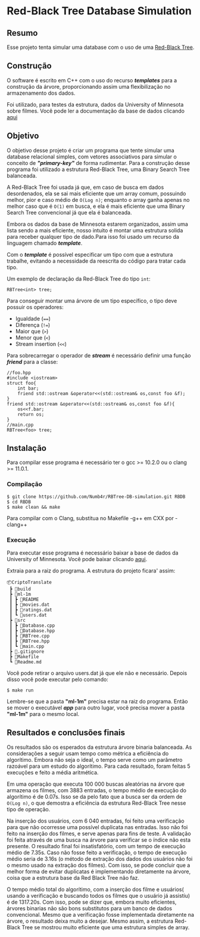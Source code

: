 # Red-Black Tree Database Simulation
## Resumo
Esse projeto tenta simular uma database com o uso de uma [Red-Black Tree](https://en.wikipedia.org/wiki/Red-black_tree).

<!-- Para a documentação especifica da estrutura Red-Black Tree clique [aqui](#) -->

<!-- É é -->
## Construção
O software é escrito em C++ com o uso do recurso ***templates*** para a construção da árvore, proporcionando assim uma flexibilização no armazenamento dos dados.

Foi utilizado, para testes da estrutura, dados da University of Minnesota sobre filmes. Você pode ler a documentação da base de dados clicando [aqui](https://github.com/Numb4r/Recomendacao-Cache-LRU/blob/master/Doc.md)

## Objetivo

O objetivo desse projeto é criar um programa que tente simular uma database relacional simples, com vetores associativos para simular o conceito de ***"primary-key"*** de forma rudimentar. Para a construção desse programa foi utilizado a estrutura Red-Black Tree, uma Binary Search Tree balanceada. 

A Red-Black Tree foi usada já que, em caso de busca em dados desordenados, ela se sai mais eficiente que um array comum, possuindo melhor, pior e caso médio de ``O(Log n)``; enquanto o array ganha apenas no melhor caso que é ``O(1)`` em busca, e ela é mais eficiente que uma Binary Search Tree convencional já que ela é balanceada. 

Embora os dados da base de Minnesota estarem organizados, assim uma lista sendo a mais eficiente, nosso intuito é montar uma estrutura solida para receber qualquer tipo de dado.Para isso foi usado um recurso da linguagem chamado ***template***.

Com o ***template*** é possível especificar um tipo com que a  estrutura trabalhe, evitando a necessidade da reescrita do código para tratar cada tipo.


Um exemplo de declaração da Red-Black Tree do tipo ``int``:
```
RBTree<int> tree;
```
Para conseguir montar uma árvore de um tipo específico, o tipo deve possuir os operadores:

- Igualdade (``==``)
- Diferença (``!=``)
- Maior que (``>``)
- Menor que (``<``)
- Stream insertion (``<<``)
      
Para sobrecarregar o operador de ***stream*** é necessário definir uma função ***friend*** para a classe:
```
//foo.hpp
#include <iostream>
struct foo{
    int bar;
    friend std::ostream &operator<<(std::ostream& os,const foo &f);
}
friend std::ostream &operator<<(std::ostream& os,const foo &f){
    os<<f.bar;
    return os;
}
//main.cpp
RBTree<foo> tree;
```


## Instalação

Para compilar esse programa é necessário ter o gcc >= 10.2.0 ou o clang >= 11.0.1.


### Compilação
```
$ git clone https://github.com/Numb4r/RBTree-DB-simulation.git RBDB
$ cd RBDB
$ make clean && make
```

Para compilar com o Clang, substitua no Makefile -g++ em CXX por -clang++

### Execução
Para executar esse programa é necessário baixar a base de dados da University of Minnesota. Você pode baixar clicando [aqui](https://files.grouplens.org/datasets/movielens/ml-1m.zip).

Extraia para a raiz do programa. A estrutura do projeto ficara' assim:
```
📦CriptoTranslate
 ┣ 📂build
 ┣ 📂ml-1m
 ┃ ┣ 📜README
 ┃ ┣ 📜movies.dat
 ┃ ┣ 📜ratings.dat
 ┃ ┗ 📜users.dat
 ┣ 📂src
 ┃ ┣ 📜Database.cpp
 ┃ ┣ 📜Database.hpp
 ┃ ┣ 📜RBTree.cpp
 ┃ ┣ 📜RBTree.hpp
 ┃ ┗ 📜main.cpp
 ┣ 📜.gitignore
 ┣ 📜Makefile
 ┗ 📜Readme.md
 ```
Você pode retirar o arquivo users.dat já que ele não e necessário.
Depois disso você pode executar pelo comando:
```
$ make run
```
Lembre-se que a pasta **"ml-1m"** precisa estar na raiz do programa. Então se mover o executável ***app*** para outro lugar, você precisa mover a pasta **"ml-1m"** para o mesmo local.


## Resultados e conclusões finais
Os resultados são os esperados da estrutura árvore binaria balanceada. As considerações a seguir usam tempo como métrica a eficiência do algorítimo. Embora não seja o ideal, o tempo serve como um parâmetro razoável para um estudo do algorítimo. Para cada resultado, foram feitas 5 execuções e feito a média aritmética.


Em uma operação que executa 100 000 buscas aleatórias na árvore que armazena os filmes, com 3883 entradas, o tempo médio de execução do algorítimo é de 0.07s. Isso se da pelo fato que a busca ser da ordem de ``O(Log n)``, o que demostra a eficiência da estrutura Red-Black Tree nesse tipo de operação.

Na inserção dos usuários, com 6 040 entradas, foi feito uma verificação para que não ocorresse uma possível duplicata nas entradas. Isso não foi feito na inserção dos filmes, e serve apenas para fins de teste. A validação foi feita através de uma busca na árvore para verificar se o índice não esta presente. O resultado final foi insatisfatório, com um tempo de execução médio de 7.35s. Caso não fosse feito a verificação, o tempo de execução médio seria de 3.16s (o método de extração dos dados dos usuários não foi o mesmo usado na extração dos filmes). Com isso, se pode concluir que a melhor forma de evitar duplicatas é implementando diretamente na árvore, coisa que a estrutura base da Red Black Tree não faz.

O tempo médio total do algorítimo, com a inserção dos filme e usuários( usando a verificação e buscando todos os filmes que o usuário já assistiu) é de 1317.20s. Com isso, pode se dizer que, embora muito eficientes, árvores binarias não são bons substitutos para um banco de dados convencional. Mesmo que a verificação fosse implementada diretamente na árvore, o resultado deixa muito a desejar. Mesmo assim, a estrutura Red-Black Tree se mostrou muito eficiente que uma estrutura simples de array.